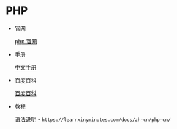 # PHP

- 官网

  [php 官网](https://www.php.net/)

- 手册

  [中文手册](https://www.php.net/manual/zh/index.php)

- 百度百科

  [百度百科](https://baike.baidu.com/item/PHP/9337?fr=aladdin)

- 教程

  语法说明 - `https://learnxinyminutes.com/docs/zh-cn/php-cn/`
